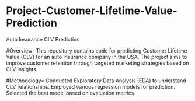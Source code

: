# Project-Customer-Lifetime-Value-Prediction
Auto Insurance CLV Prediction

#Overview-
This repository contains code for predicting Customer Lifetime Value (CLV) for an auto insurance company in the USA. The project aims to improve customer retention through targeted marketing strategies based on CLV insights.

#Methodology=
Conducted Exploratory Data Analysis (EDA) to understand CLV relationships.
Employed various regression models for prediction.
Selected the best model based on evaluation metrics.
